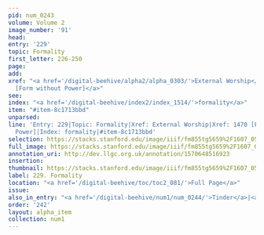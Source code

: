 ```yaml
---
pid: num_0243
volume: Volume 2
image_number: '91'
head: 
entry: '229'
topic: Formality
first_letter: 226-250
page: 
add: 
xref: "<a href='/digital-beehive/alpha2/alpha_0303/'>External Worship</a>|<a href='/digital-beehive/toc/toc2_287/'>1470
  [Form without Power]</a>"
see: 
index: "<a href='/digital-beehive/index2/index_1514/'>formality</a>"
item: "#item-8c1713bbd"
unparsed: 
line: 'Entry: 229|Topic: Formality|Xref: External Worship|Xref: 1470 [Form without
  Power]|Index: formality|#item-8c1713bbd'
selection: https://stacks.stanford.edu/image/iiif/fm855tg5659%2F1607_0558/304,3196,3048,612/full/0/default.jpg
full_image: https://stacks.stanford.edu/image/iiif/fm855tg5659%2F1607_0558/full/full/0/default.jpg
annotation_uri: http://dev.llgc.org.uk/annotation/1570648516923
insertion: 
thumbnail: https://stacks.stanford.edu/image/iiif/fm855tg5659%2F1607_0558/304,3196,600,180/250,/0/default.jpg
label: 229. Formality
location: "<a href='/digital-beehive/toc/toc2_081/'>Full Page</a>"
issue: 
also_in_entry: "<a href='/digital-beehive/num1/num_0244/'>Tinder</a>|<a href='/digital-beehive/num1/num_0245/'>Chain</a>"
order: '242'
layout: alpha_item
collection: num1
---
```

